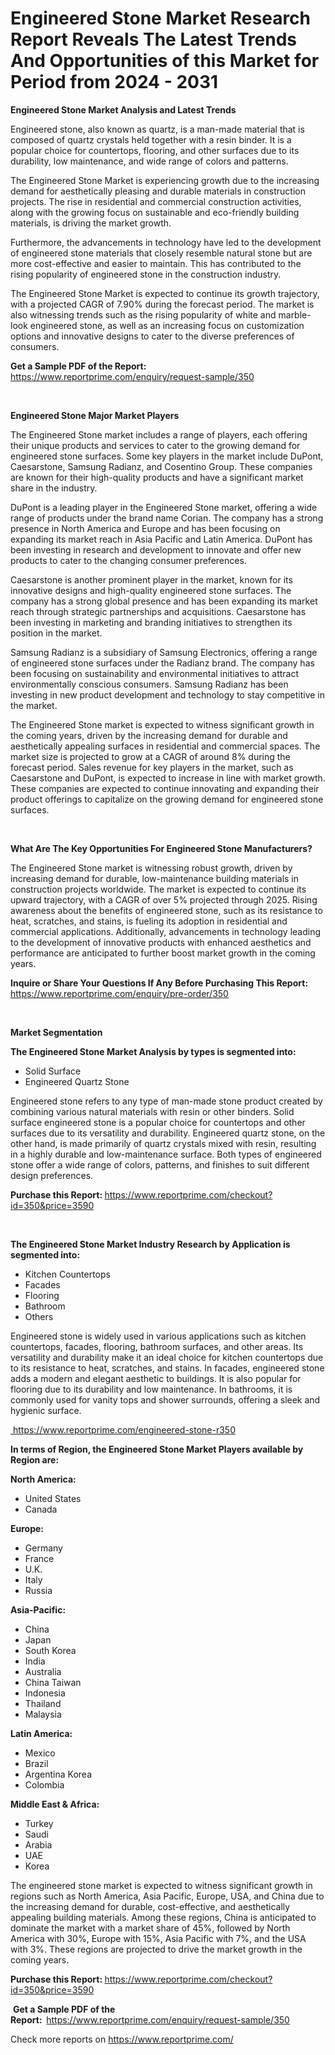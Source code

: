 <p><h1>Engineered Stone Market Research Report Reveals The Latest Trends And Opportunities of this Market for Period from 2024 - 2031</h1></p><p><strong>Engineered Stone Market Analysis and Latest Trends</strong></p>
<p><p>Engineered stone, also known as quartz, is a man-made material that is composed of quartz crystals held together with a resin binder. It is a popular choice for countertops, flooring, and other surfaces due to its durability, low maintenance, and wide range of colors and patterns.</p><p>The Engineered Stone Market is experiencing growth due to the increasing demand for aesthetically pleasing and durable materials in construction projects. The rise in residential and commercial construction activities, along with the growing focus on sustainable and eco-friendly building materials, is driving the market growth.</p><p>Furthermore, the advancements in technology have led to the development of engineered stone materials that closely resemble natural stone but are more cost-effective and easier to maintain. This has contributed to the rising popularity of engineered stone in the construction industry.</p><p>The Engineered Stone Market is expected to continue its growth trajectory, with a projected CAGR of 7.90% during the forecast period. The market is also witnessing trends such as the rising popularity of white and marble-look engineered stone, as well as an increasing focus on customization options and innovative designs to cater to the diverse preferences of consumers.</p></p>
<p><strong>Get a Sample PDF of the Report:&nbsp;</strong> <a href="https://www.reportprime.com/enquiry/request-sample/350">https://www.reportprime.com/enquiry/request-sample/350</a></p>
<p>&nbsp;</p>
<p><strong>Engineered Stone Major Market Players</strong></p>
<p><p>The Engineered Stone market includes a range of players, each offering their unique products and services to cater to the growing demand for engineered stone surfaces. Some key players in the market include DuPont, Caesarstone, Samsung Radianz, and Cosentino Group. These companies are known for their high-quality products and have a significant market share in the industry.</p><p>DuPont is a leading player in the Engineered Stone market, offering a wide range of products under the brand name Corian. The company has a strong presence in North America and Europe and has been focusing on expanding its market reach in Asia Pacific and Latin America. DuPont has been investing in research and development to innovate and offer new products to cater to the changing consumer preferences.</p><p>Caesarstone is another prominent player in the market, known for its innovative designs and high-quality engineered stone surfaces. The company has a strong global presence and has been expanding its market reach through strategic partnerships and acquisitions. Caesarstone has been investing in marketing and branding initiatives to strengthen its position in the market.</p><p>Samsung Radianz is a subsidiary of Samsung Electronics, offering a range of engineered stone surfaces under the Radianz brand. The company has been focusing on sustainability and environmental initiatives to attract environmentally conscious consumers. Samsung Radianz has been investing in new product development and technology to stay competitive in the market.</p><p>The Engineered Stone market is expected to witness significant growth in the coming years, driven by the increasing demand for durable and aesthetically appealing surfaces in residential and commercial spaces. The market size is projected to grow at a CAGR of around 8% during the forecast period. Sales revenue for key players in the market, such as Caesarstone and DuPont, is expected to increase in line with market growth. These companies are expected to continue innovating and expanding their product offerings to capitalize on the growing demand for engineered stone surfaces.</p></p>
<p>&nbsp;</p>
<p><strong>What Are The Key Opportunities For Engineered Stone Manufacturers?</strong></p>
<p><p>The Engineered Stone market is witnessing robust growth, driven by increasing demand for durable, low-maintenance building materials in construction projects worldwide. The market is expected to continue its upward trajectory, with a CAGR of over 5% projected through 2025. Rising awareness about the benefits of engineered stone, such as its resistance to heat, scratches, and stains, is fueling its adoption in residential and commercial applications. Additionally, advancements in technology leading to the development of innovative products with enhanced aesthetics and performance are anticipated to further boost market growth in the coming years.</p></p>
<p><strong>Inquire or Share Your Questions If Any Before Purchasing This Report:</strong> <a href="https://www.reportprime.com/enquiry/pre-order/350">https://www.reportprime.com/enquiry/pre-order/350</a></p>
<p>&nbsp;</p>
<p><strong>Market Segmentation</strong></p>
<p><strong>The Engineered Stone Market Analysis by types is segmented into:</strong></p>
<p><ul><li>Solid Surface</li><li>Engineered Quartz Stone</li></ul></p>
<p><p>Engineered stone refers to any type of man-made stone product created by combining various natural materials with resin or other binders. Solid surface engineered stone is a popular choice for countertops and other surfaces due to its versatility and durability. Engineered quartz stone, on the other hand, is made primarily of quartz crystals mixed with resin, resulting in a highly durable and low-maintenance surface. Both types of engineered stone offer a wide range of colors, patterns, and finishes to suit different design preferences.</p></p>
<p><strong>Purchase this Report:&nbsp;</strong><a href="https://www.reportprime.com/checkout?id=350&price=3590">https://www.reportprime.com/checkout?id=350&price=3590</a></p>
<p>&nbsp;</p>
<p><strong>The Engineered Stone Market Industry Research by Application is segmented into:</strong></p>
<p><ul><li>Kitchen Countertops</li><li>Facades</li><li>Flooring</li><li>Bathroom</li><li>Others</li></ul></p>
<p><p>Engineered stone is widely used in various applications such as kitchen countertops, facades, flooring, bathroom surfaces, and other areas. Its versatility and durability make it an ideal choice for kitchen countertops due to its resistance to heat, scratches, and stains. In facades, engineered stone adds a modern and elegant aesthetic to buildings. It is also popular for flooring due to its durability and low maintenance. In bathrooms, it is commonly used for vanity tops and shower surrounds, offering a sleek and hygienic surface.</p></p>
<p><a href="https://www.reportprime.com/engineered-stone-r350">&nbsp;https://www.reportprime.com/engineered-stone-r350</a></p>
<p><strong>In terms of Region, the Engineered Stone Market Players available by Region are:</strong></p>
<p>
    <p> <strong> North America: </strong>
        <ul>
            <li>United States</li>
            <li>Canada</li>
        </ul>
        </p> 
    <p> <strong> Europe: </strong>
        <ul>
            <li>Germany</li>
            <li>France</li>
            <li>U.K.</li>
            <li>Italy</li>
            <li>Russia</li>
        </ul>
        </p> 
    <p> <strong> Asia-Pacific: </strong>
        <ul>
            <li>China</li>
            <li>Japan</li>
            <li>South Korea</li>
            <li>India</li>
            <li>Australia</li>
            <li>China Taiwan</li>
            <li>Indonesia</li>
            <li>Thailand</li>
            <li>Malaysia</li>
        </ul>
        </p> 
    <p> <strong> Latin America: </strong>
        <ul>
            <li>Mexico</li>
            <li>Brazil</li>
            <li>Argentina Korea</li>
            <li>Colombia</li>
        </ul>
        </p> 
    <p> <strong> Middle East & Africa: </strong>
        <ul>
            <li>Turkey</li>
            <li>Saudi</li>
            <li>Arabia</li>
            <li>UAE</li>
            <li>Korea</li>
        </ul>
    </p>
    </p>
<p><p>The engineered stone market is expected to witness significant growth in regions such as North America, Asia Pacific, Europe, USA, and China due to the increasing demand for durable, cost-effective, and aesthetically appealing building materials. Among these regions, China is anticipated to dominate the market with a market share of 45%, followed by North America with 30%, Europe with 15%, Asia Pacific with 7%, and the USA with 3%. These regions are projected to drive the market growth in the coming years.</p></p>
<p><strong>Purchase this Report: </strong><a href="https://www.reportprime.com/checkout?id=350&price=3590">https://www.reportprime.com/checkout?id=350&price=3590</a></p>
<p>&nbsp;<strong>Get a Sample PDF of the Report:&nbsp;&nbsp;</strong><a href="https://www.reportprime.com/enquiry/request-sample/350">https://www.reportprime.com/enquiry/request-sample/350</a></p>
<p><strong></strong></p>
<p>Check more reports on <a href="https://www.reportprime.com/">https://www.reportprime.com/</a></p>
